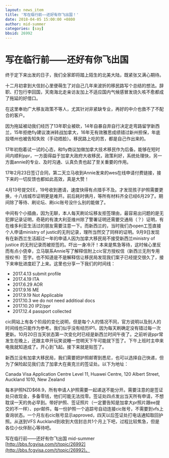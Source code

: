```yaml
---
layout: news_item
title: '写在临行前——还好有你飞出国！'
date: 2018-04-05 15:00:00 +0800
author: mid-summer
categories: [say]
bbsid: 26992
---
```


# 写在临行前——还好有你飞出国

终于定下来出发的日子，我们全家即将踏上陌生的北美大陆，既紧张又满心期待。

十二月初拿到大信封心里便萌生了对自己几年来波折的移民路写个总结的想法。辞职、打包行李回国，天南海北走亲访友加上不适应国内气候感冒发烧久咳不愈都成了拖延的好借口。

在这里奉劝广大移友政策不等人，尤其针对非紧缺专业，再好的中介也救不了不配合的客户。

因为拖延被动我们经历了13年职业被砍，14年自暴自弃自行决定走弯路留学新西兰，15年拒绝fly建议澳洲转战加拿大，16年无有效雅思成绩错过新州担保，年底投塔州也被告知失败（手动捂脸）。移民路上吃的苦，都是自己作出来的。

17年初抱着试一试的心态，和fly商议加做加拿大技术移民作为后备。能够在短时间内顺利ppr，一方面得益于加拿大政府大收移民，政策利好，系统处理快，另一方面annie的专业、及时沟通、认真负责也起了至关重要的作用。

17年2月23日签订合同，第二天立马收到Annie发来的wes在线申请付费链接，接下来的一切反馈也都如此高效，真是大赞！

4月13号提交EE，19号收到邀请，速度快得有点措手不及。才发现孩子护照需要更换，十八线城市证明更是难开。前后耗时俩月，等所有材料齐全已经6月29了。期间除了等待、刷论坛、刷cic账号没什么别的能做了。

中间有个小插曲，因为无聊，本人每天刷论坛移友拒签理由，最容易出问题的是无犯罪记录证明，奇葩的有澳大利亚维州除了警署证明还需要交通局（？）证明，有在维多利亚生活过的朋友需要注意一下。而新西兰的，当时我们办open工签直接个人申请ministry of justic的无刑记录，理所当然交了同样的证明。9月9日发现有在新西兰生活超过一年的申请人因为加拿大移民局不接受新西兰ministry of justice 的无刑记录而被拒签的。吓出一身冷汗！本来是焦急等待，这时候心里反而有点小侥幸，立马联系Annie写了解释信附上cic官方授权信（新西兰无刑专用授权书）签字。也不知道是不是解释信让移民局发现我们案子已经提交很久了，接下来审批进度赶了上来。这里也分享一下我们的时间线：

* 2017.4.13 submit profile
* 2017.4.19 ITA
* 2017.6.29 AOR
* 2017.9.16 ME
* 2017.9.19 Not Applicable
* 2017.10.3 we do not need additioal docs
* 2017.10.20 IP2/ppr
* 2017.12.4 passport collected

cic网站上有各个阶段的变化说明，但是每个人的情况不同，官方说明以及别人的时间线也只能作为参考。我们似乎没有经历IP1，因为每天刷确定没有错过每一次更新。10月20日当天状态第一次变化时已经是新西兰时间午夜了。之前听说ppr常发生在晚上，还跟主申开玩笑说睡一觉明天下午可能就下签了。下午上班时主申来电我就知道成了。开心到飞起。接下来就是贴签了。

新西兰没有加拿大移民局，我们需要把护照邮寄到悉尼，也可以选择自己快递，但为了保险起见我们去了加拿大在奥克兰的签证处。以下为地址：

Canada Visa Application Centre
Level 11,
Huawei Centre,
120 Albert Street,
Auckland 1010, New Zealand

每本护照NZD$68.9，所有申请人护照需要一起递送不能分开。需要注意的是签证处只收现金，多备零钱，他们可能无法找零。签证处四点发出当天所有申请，不想耽误一天的务必早到。带好护照、签证照片（一定要告知是加拿大pr照片跟ee提交的不一样）、ppr邮件。每一份护照一个追踪号自动连接cic账号，不需要到vfs上查询状态。一个月左右cic账号显示approved，四天以后签证处打电话通知取回护照。从送到VFS Auckland到收到大信封总共1个月上下吧，过程比较焦急，但是各位小伙伴耐心等待吧。

写在临行前——还好有你飞出国 mid-summer [http://bbs.fcgvisa.com/t/topic/26992](http://bbs.fcgvisa.com/t/topic/26992)。